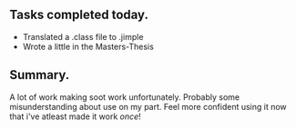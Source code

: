 ## Tasks completed today.
 - Translated a .class file to .jimple
 - Wrote a little in the Masters-Thesis

## Summary. 
A lot of work making soot work unfortunately. Probably some misunderstanding about use on my part.
Feel more confident using it now that i've atleast made it work _once_!
